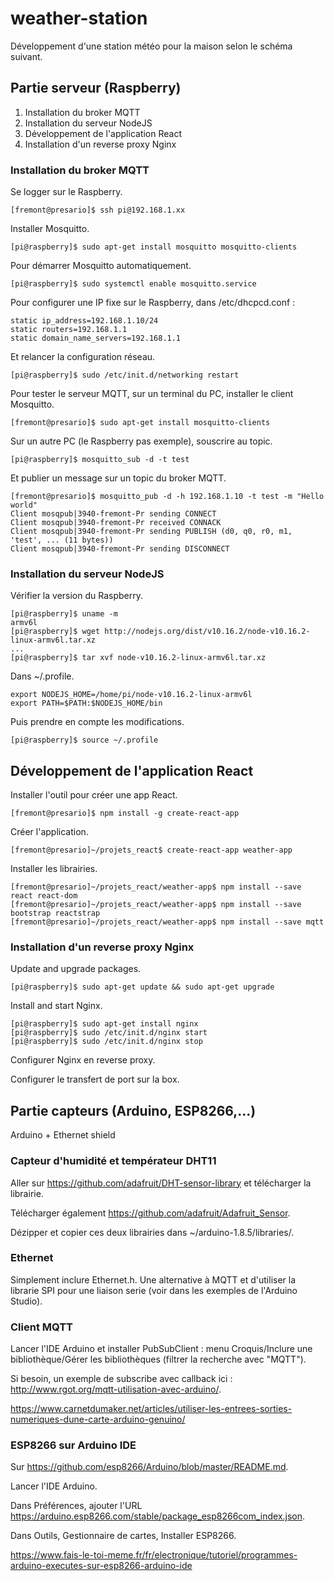 
# weather-station

Développement d'une station météo pour la maison selon le schéma suivant.






## Partie serveur (Raspberry)

1. Installation du broker MQTT
2. Installation du serveur NodeJS
3. Développement de l'application React
4. Installation d'un reverse proxy Nginx

### Installation du broker MQTT

Se logger sur le Raspberry.
```
[fremont@presario]$ ssh pi@192.168.1.xx
```

Installer Mosquitto.
```
[pi@raspberry]$ sudo apt-get install mosquitto mosquitto-clients
```

Pour démarrer Mosquitto automatiquement.
```
[pi@raspberry]$ sudo systemctl enable mosquitto.service
```

Pour configurer une IP fixe sur le Raspberry, dans /etc/dhcpcd.conf :
```
static ip_address=192.168.1.10/24
static routers=192.168.1.1
static domain_name_servers=192.168.1.1
```

Et relancer la configuration réseau.
```
[pi@raspberry]$ sudo /etc/init.d/networking restart
```

Pour tester le serveur MQTT, sur un terminal du PC, installer le client Mosquitto.
```
[fremont@presario]$ sudo apt-get install mosquitto-clients
```

Sur un autre PC (le Raspberry pas exemple), souscrire au topic.
```
[pi@raspberry]$ mosquitto_sub -d -t test
```

Et publier un message sur un topic du broker MQTT.
```
[fremont@presario]$ mosquitto_pub -d -h 192.168.1.10 -t test -m "Hello world"
Client mosqpub|3940-fremont-Pr sending CONNECT
Client mosqpub|3940-fremont-Pr received CONNACK
Client mosqpub|3940-fremont-Pr sending PUBLISH (d0, q0, r0, m1, 'test', ... (11 bytes))
Client mosqpub|3940-fremont-Pr sending DISCONNECT
```

### Installation du serveur NodeJS

Vérifier la version du Raspberry.
```
[pi@raspberry]$ uname -m
armv6l
[pi@raspberry]$ wget http://nodejs.org/dist/v10.16.2/node-v10.16.2-linux-armv6l.tar.xz
...
[pi@raspberry]$ tar xvf node-v10.16.2-linux-armv6l.tar.xz
```

Dans ~/.profile.
```
export NODEJS_HOME=/home/pi/node-v10.16.2-linux-armv6l
export PATH=$PATH:$NODEJS_HOME/bin
```

Puis prendre en compte les modifications.
```
[pi@raspberry]$ source ~/.profile
```

## Développement de l'application React

Installer l'outil pour créer une app React.
```
[fremont@presario]$ npm install -g create-react-app
```

Créer l'application.
```
[fremont@presario]~/projets_react$ create-react-app weather-app
```

Installer les librairies.
```
[fremont@presario]~/projets_react/weather-app$ npm install --save react react-dom
[fremont@presario]~/projets_react/weather-app$ npm install --save bootstrap reactstrap
[fremont@presario]~/projets_react/weather-app$ npm install --save mqtt
```

### Installation d'un reverse proxy Nginx

Update and upgrade packages.
```
[pi@raspberry]$ sudo apt-get update && sudo apt-get upgrade
```

Install and start Nginx.
```
[pi@raspberry]$ sudo apt-get install nginx
[pi@raspberry]$ sudo /etc/init.d/nginx start
[pi@raspberry]$ sudo /etc/init.d/nginx stop
```

Configurer Nginx en reverse proxy.

Configurer le transfert de port sur la box.


## Partie capteurs (Arduino, ESP8266,...)

Arduino + Ethernet shield

### Capteur d'humidité et températeur DHT11

Aller sur https://github.com/adafruit/DHT-sensor-library et télécharger la librairie.

Télécharger également https://github.com/adafruit/Adafruit_Sensor.

Dézipper et copier ces deux librairies dans ~/arduino-1.8.5/libraries/.

### Ethernet

Simplement inclure Ethernet.h. Une alternative à MQTT et d'utiliser la librarie SPI pour une liaison serie (voir dans les exemples de l'Arduino Studio).

### Client MQTT

Lancer l'IDE Arduino et installer PubSubClient : menu Croquis/Inclure une bibliothèque/Gérer les bibliothèques (filtrer la recherche avec "MQTT").

Si besoin, un exemple de subscribe avec callback ici : http://www.rgot.org/mqtt-utilisation-avec-arduino/.

https://www.carnetdumaker.net/articles/utiliser-les-entrees-sorties-numeriques-dune-carte-arduino-genuino/

### ESP8266 sur Arduino IDE

Sur https://github.com/esp8266/Arduino/blob/master/README.md.

Lancer l'IDE Arduino.

Dans Préférences, ajouter l'URL https://arduino.esp8266.com/stable/package_esp8266com_index.json.

Dans Outils, Gestionnaire de cartes, Installer ESP8266.

https://www.fais-le-toi-meme.fr/fr/electronique/tutoriel/programmes-arduino-executes-sur-esp8266-arduino-ide
